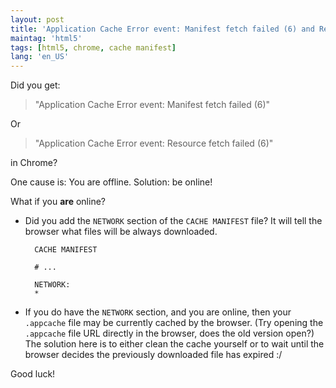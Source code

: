 ```yaml
---
layout: post
title: 'Application Cache Error event: Manifest fetch failed (6) and Resource fetch failed (6)'
maintag: 'html5'
tags: [html5, chrome, cache manifest]
lang: 'en_US'
---
```

Did you get:

> "Application Cache Error event: Manifest fetch failed (6)"

Or

> "Application Cache Error event: Resource fetch failed (6)"

in Chrome?

One cause is: You are offline. Solution: be online!

What if you **are** online?

- Did you add the `NETWORK` section of the `CACHE MANIFEST` file? It will tell the browser what files will be always downloaded.

        CACHE MANIFEST
        
        # ...
        
        NETWORK:
        *
    
- If you do have the `NETWORK` section, and you are online, then your `.appcache` file may be currently cached by the browser. (Try opening the `.appcache` file URL directly in the browser, does the old version open?) The solution here is to either clean the cache yourself or to wait until the browser decides the previously downloaded file has expired :/

Good luck!

